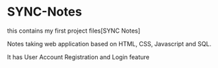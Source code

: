 # SYNC-Notes
this contains my first project files[SYNC Notes]

Notes taking web application based on HTML, CSS, Javascript and SQL.

It has User Account Registration and Login feature 
